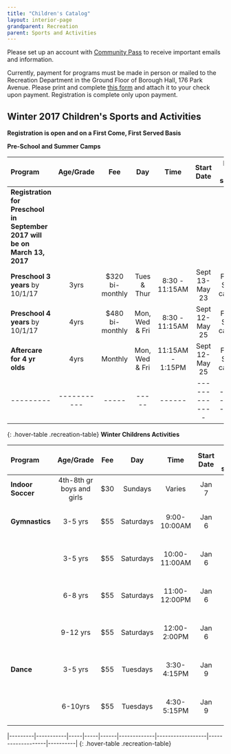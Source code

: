 ```yaml
---
title: "Children's Catalog"
layout: interior-page
grandparent: Recreation
parent: Sports and Activities
---
```

 
Please set up an account with [Community Pass](https://register.communitypass.net/reg/login.cfm?D%3CN%21%2E%22_W%22F%299SZWV%5C%21%3DHNW%3BR%3AZQI%2F79%2CKX03%3DBIP%27B%5EF%25U99%2B) to receive important emails and information. 

Currently, payment for programs must be made in person or mailed to the Recreation Department in the Ground Floor of Borough Hall, 176 Park Avenue.  Please print and complete [this form](https://storage.googleapis.com/static.rutherford-nj.com/recreation/Recreation_ProgramRegistration.pdf) and attach it to your check upon payment. Registration is complete only upon payment.

## Winter 2017 Children's Sports and Activities
**Registration is open and on a First Come, First Served Basis**

**Pre-School and Summer Camps**

| Program | Age/Grade | Fee |	Day | Time | Start Date |	Dates no session | Number of classes | Location |
|:--------|:---------:|:---:|:---:|:----:|:-------------:|:----------------:|:-----------------:|:--------:|
|	**Registration for Preschool in September 2017 will be on March 13, 2017**		|  |  |  |  |  |  |  |  |
| **Preschool 3 years** by 10/1/17 | 3yrs | $320 bi-monthly | Tues & Thur | 8:30 - 11:15AM | Sept 13-May 23 | Follows School calendar | | Tamblyn Field Civic Center |
| **Preschool 4 years** by 10/1/17 | 4yrs | $480 bi-monthly | Mon, Wed & Fri | 8:30 - 11:15AM | Sept 12-May 25 | Follows School calendar | | Tamblyn Field Civic Center |
| **Aftercare for 4 yr olds** | 4yrs | Monthly | Mon, Wed & Fri | 11:15AM - 1:15PM | Sept 12-May 25 | Follows School calendar | | Tamblyn Field Civic Center |
|---------|-----------|-----|-----|------|-------------|------------------|-------------------|----------|
{: .hover-table .recreation-table}
**Winter Childrens Activities**

| Program | Age/Grade | Fee |	Day | Time | Start Date |	Dates no session | Number of classes | Location |
|:--------|:---------:|:---:|:---:|:----:|:-------------:|:----------------:|:-----------------:|:--------:|
| **Indoor Soccer** | 4th-8th gr boys and girls | $30 | Sundays | Varies | Jan 7 |    | 8 | Lincoln School Gym |
| **Gymnastics** | 3-5 yrs | $55 | Saturdays | 9:00-10:00AM | Jan 6 |    | 8 | Tamblyn Field Civic Center |
|                | 3-5 yrs | $55 | Saturdays | 10:00-11:00AM| Jan 6 |    | 8 | Tamblyn Field Civic Center |
|                | 6-8 yrs | $55 | Saturdays | 11:00-12:00PM| Jan 6 |    | 8 | Tamblyn Field Civic Center |
|                | 9-12 yrs | $55 | Saturdays | 12:00-2:00PM| Jan 6 |    | 8 | Tamblyn Field Civic Center 
| **Dance**  | 3-5 yrs | $55 | Tuesdays | 3:30-4:15PM | Jan 9 |    | 8 | Tamblyn Field Civic Center |
|            | 6-10yrs | $55 | Tuesdays | 4:30-5:15PM | Jan 9 |    | 8 | Tamblyn Field Civic Center |

|---------|-----------|-----|-----|------|-------------|------------------|-------------------|----------|
{: .hover-table .recreation-table}





